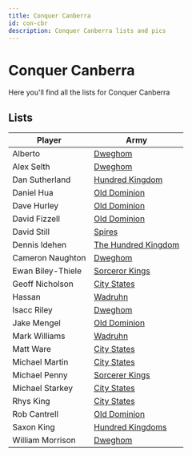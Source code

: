 ```yaml
---
title: Conquer Canberra
id: con-cbr
description: Conquer Canberra lists and pics
---
```


# Conquer Canberra

Here you'll find all the lists for Conquer Canberra

## Lists

| Player | Army | 
|---|---|
| Alberto | [Dweghom](/cc/alberto)|
| Alex Selth | [Dweghom](../../static/docs/cc/alex-selth.pdf) |
| Dan Sutherland | [Hundred Kingdom](/cc/dan-sutherland)|
| Daniel Hua| [Old Dominion](/cc/daniel-hua)|
| Dave Hurley | [Old Dominion](../../static/docs/cc/dave-hurley.pdf) | 
| David Fizzell | [Old Dominion](../../static/docs/cc/david-fizzell.pdf) | 
| David Still | [Spires](../../static/docs/cc/david-still.pdf) | 
| Dennis Idehen | [The Hundred Kingdom](/cc/dennis-idehen)|
| Cameron Naughton | [Dweghom](../../static/docs/cc/cameron-naughton.pdf) |
| Ewan Biley-Thiele | [Sorceror Kings](../../static/docs/cc/ewan-bailey-thiele.pdf) | 
| Geoff Nicholson | [City States](../../static/docs/cc/geoff-nicholson.pdf) | 
| Hassan | [Wadruhn](../../static/docs/cc/hassan.pdf) | 
| Isacc Riley | [Dweghom](../../static/docs/cc/isacc-riley.pdf) | 
| Jake Mengel | [Old Dominion](../../static/cc/docs/jake-mengel.pdf) | 
| Mark Williams | [Wadruhn](../../static/docs/cc/mark-williams.pdf) | 
| Matt Ware | [City States](../../static/docs/cc/matt-ware.pdf) | 
| Michael Martin | [City States](../../static/docs/cc/michael-martin.pdf) | 
| Michael Penny | [Sorcerer Kings](../../static/docs/cc/michael-penny.pdf) | 
| Michael Starkey | [City States](../../static/docs/cc/michael-starkey.pdf) | 
| Rhys King | [City States](../../static/docs/cc/rhys-king.pdf) | 
| Rob Cantrell | [Old Dominion](/cc/rob-cantrell) | 
| Saxon King | [Hundred Kingdoms](../../static/docs/cc/saxon-king.pdf) |
| William Morrison | [Dweghom](/cc/will-morrison) |
